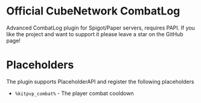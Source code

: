 # Official CubeNetwork CombatLog
Advanced CombatLog plugin for Spigot/Paper servers, requires PAPI.
If you like the project and want to support it please leave a star on the GitHub page!

# Placeholders
The plugin supports PlaceholderAPI and register the following placeholders
* `%kitpvp_combat%` - The player combat cooldown
